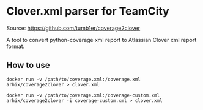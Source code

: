 # Clover.xml parser for TeamCity

Source: https://github.com/tumb1er/coverage2clover

A tool to convert python-coverage xml report to Atlassian Clover xml report format.

## How to use

`docker run -v /path/to/coverage.xml:/coverage.xml arhix/coverage2clover > clover.xml`

`docker run -v /path/to/coverage.xml:/coverage-custom.xml arhix/coverage2clover -i coverage-custom.xml > clover.xml`
